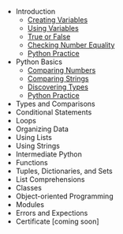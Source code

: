 - Introduction
  - [Creating Variables](../1-Introduction/01-Creating-Variables/README.md)
  - [Using Variables](../1-Introduction/02-Using-Variables/README.md)
  - [True or False](../1-Introduction/03-True-or-False/README.md)
  - [Checking Number Equality](../1-Introduction/04-Checking-Number-Equality/README.md)
  - [Python Practice](../1-Introduction/Python-Practice/README.md)
- Python Basics
  - [Comparing Numbers](../2-Python-Basics/05-Comparing-Numbers/README.md)
  - [Comparing Strings](../2-Python-Basics/06-Comparing-Strings/README.md)
  - [Discovering Types](../2-Python-Basics/07-Discovering-Types/README.md)
  - [Python Practice](../2-Python-Basics/Python-Practice/README.md)
- Types and Comparisons
- Conditional Statements
- Loops
- Organizing Data
- Using Lists
- Using Strings
- Intermediate Python
- Functions
- Tuples, Dictionaries, and Sets
- List Comprehensions
- Classes
- Object-oriented Programming
- Modules
- Errors and Expections
- Certificate [coming soon]

